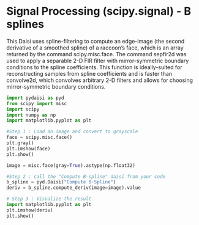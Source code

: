 # Signal Processing (scipy.signal) - B splines

This Daisi uses spline-filtering to compute an edge-image (the second derivative of a smoothed spline)
of a raccoon’s face, which is an array returned by the command scipy.misc.face.
The command sepfir2d was used to apply a separable 2-D FIR filter with mirror-symmetric boundary conditions
to the spline coefficients.
This function is ideally-suited for reconstructing samples from spline coefficients
and is faster than convolve2d, which convolves arbitrary 2-D filters and allows for
choosing mirror-symmetric boundary conditions.

```python
import pydaisi as pyd
from scipy import misc
import scipy
import numpy as np
import matplotlib.pyplot as plt

#Step 1 : Load an image and convert to grayscale
face = scipy.misc.face()
plt.gray()
plt.imshow(face)
plt.show()

image = misc.face(gray=True).astype(np.float32)

#Step 2 : call the "Compute B-spline" daisi from your code
b_spline = pyd.Daisi("Compute B-Spline")
deriv = b_spline.compute_deriv(image=image).value

# Step 3 : Visualize the result
import matplotlib.pyplot as plt
plt.imshow(deriv)
plt.show()
```
